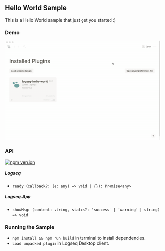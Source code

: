 ## Hello World Sample

This is a Hello World sample that just get you started :)

### Demo

![demo](./demo.gif)

### API

[![npm version](https://badge.fury.io/js/%40logseq%2Flibs.svg)](https://badge.fury.io/js/%40logseq%2Flibs)

##### Logseq

- `ready (callback?: (e: any) => void | {}): Promise<any>`

##### Logseq.App

- `showMsg: (content: string, status?: 'success' | 'warning' | string) => void`

### Running the Sample

- `npm install && npm run build` in terminal to install dependencies.
- `Load unpacked plugin` in Logseq Desktop client.
